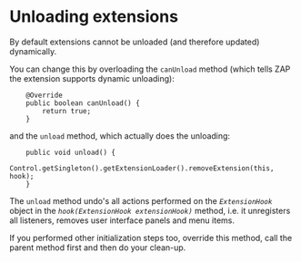 # Unloading extensions

By default extensions cannot be unloaded (and therefore updated) dynamically.

You can change this by overloading the `canUnload` method (which tells ZAP the extension supports dynamic unloading):
```
	@Override
	public boolean canUnload() {
		return true;
	}
```
and the `unload` method, which actually does the unloading:
```
	public void unload() {
		Control.getSingleton().getExtensionLoader().removeExtension(this, hook);
	}
```
The `unload` method undo's all actions performed on the _`ExtensionHook`_ object in the _`hook(ExtensionHook extensionHook)`_ method, i.e. it unregisters all listeners, removes user interface panels and menu items.

If you performed other initialization steps too, override this method, call the parent method first and then do your clean-up.
